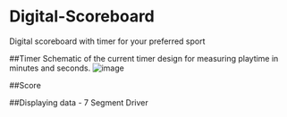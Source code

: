 # Digital-Scoreboard
Digital scoreboard with timer for your preferred sport

##Timer
Schematic of the current timer design for measuring playtime in minutes and seconds.
![image](https://github.com/user-attachments/assets/1e54748c-80d1-4b69-98d6-a79cd946e7f6)


##Score

##Displaying data - 7 Segment Driver
